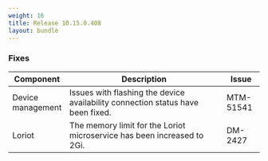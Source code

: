```yaml
---
weight: 16
title: Release 10.15.0.408
layout: bundle
---
```


<!--10.15.0.394 - 10.15.0.408-->

### Fixes

<div><table ><colgroup>
<col style="width: 15%;"><col style="width: 70%;"><col style="width: 15%;"></colgroup>
<thead><tr>
<th>
Component</th>
<th>
Description</th>
<th>
Issue</th>
</tr>
</thead><tbody>

<tr>
<td>Device management</td>
<td>Issues with flashing the device availability connection status have been fixed.</td>
<td>MTM-51541</td>
</tr>

<tr>
<td>Loriot</td>
<td>The memory limit for the Loriot microservice has been increased to 2Gi.</td>
<td>DM-2427</td>
</tr>

</tbody></table></div>
